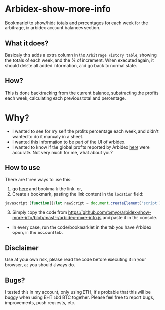 # Arbidex-show-more-info
Bookmarlet to show/hide totals and percentages for each week for the arbitrage, in arbidex account balances section.

## What it does?
Basicaly this adds a extra column in the `Arbitrage History table`, showing the totals of each week, and the % of increment.
When executed again, it should delete all added information, and go back to normal state.

## How?
This is done backtracking from the current balance, substracting the profits each week, calculating each previous total and percentage.

# Why?
* I wanted to see for my self the profits percentage each week, and didn't wanted to do it manualy in a sheet.
* I wanted this information to be part of the UI of Arbidex.
* I wanted to know if the global profits reported by Arbidex [here](https://kb.arbidex.uk.com/knowledge-base/arbitrage-percentage-historical-data) were accurate. Not very much for me, what about you?

## How to use
There are three ways to use this:

1. go [here](https://tomyo.github.io/arbidex-show-more-info/) and bookmark the link. or, 
2. Create a bookmark, pasting the link content in the `location` field:
```js
javascript:(function(){let newScript = document.createElement('script');newScript.src = 'https://tomyo.github.io/arbidex-show-more-info/arbidex-more-info.js';document.body.appendChild(newScript);})();)
```
3. Simply copy the code from https://github.com/tomyo/arbidex-show-more-info/blob/master/arbidex-more-info.js and paste it in the console.

* In every case, run the code/bookmarklet in the tab you have Arbidex open, in the account tab.

## Disclaimer
Use at your own risk, please read the code before executing it in your browser, as you should always do.

## Bugs?
I tested this in my account, only using ETH, it's probable that this will be buggy when using EHT abd BTC together.
Please feel free to report bugs, improvements, push requests, etc.

